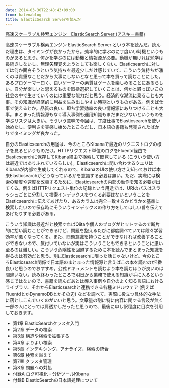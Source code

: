 ```yaml
---
date: 2014-03-30T22:48:43+09:00
from: hatenablog
title: ElasticSearch Serverを読んだ
---
```

[高速スケーラブル検索エンジン　ElasticSearch Server (アスキー書籍)](http://www.amazon.co.jp/exec/obidos/ASIN/B00J4KDYZU/r7kamura07-22/)

高速スケーラブル検索エンジン ElasticSearch Server という本を読んだ。読んだ理由は、タイミングが良かったから。効率的に学ぶのに丁度いい時機というものがあると思う。何かを学ぶのには動機と情報源が必要。動機が無ければ勉学は長続きしないし、無理矢理覚えようとしても楽しくない。Elasticsearchに対しては何か面白そうという気持ちを最近少しだけ感じていて、こういう気持ちが湧くのは貴重なことだから大事にしないとなと思って本を買って読むことにした。あるプロゲーマー曰く、良いゲーマーの素質はゲームを楽しめることにあるらしい。自分が楽しいと思えるものを取捨選択していくことは、何かと欝っぽいこの社会の中で生きていくのには重要な能力だと思う。経済的な潮流に乗ることも大事。その知識が経済的に利益を生み出しやすい時期というものがある。例えば仕事で使えるとか。品質の良い、即ち学習効率の良い情報源にありつけることも大事。まとまった情報源もなく導入事例も運用知識もまだまだ少ないというものを学ぶリスクは大きい。そういう意味で今回は、丁度仕事でElasticsearchを使い始めたし、便利さを実感し始めたところだし、日本語の書籍も発売されたばかりでタイミングが良かった。

自分のElasticsearchの用途は、今のところKibanaで最近のリクエストログの様子を見るというものだけ。HTTPリクエスト単位のログをFluentd経由でElasticsearchに保存してKibana経由で検索して閲覧している (こういう使い方は最近ではありふれているらしい)。Elasticsearchに問い合わせるクエリはKibanaが内部で生成してくれるので、KibanaのUIの使い方さえ知っておけば本来Elasticsearchがどうなっているかを意識する必要は無い。ただ、実際には検索の精度や速度を改善するために、Elasticsearchの内部の動作を知る必要が出てくる。例えばHTTPリクエスト単位の記録という用途では、URIのパスはスラッシュごとに分割して検索インデックスをつくる必要はないということをElasticsearchに伝えてあげたり、あるカラムは完全一致するかどうかを基準に検索したいので保存時にそういうインデックスの作り方をしてほしい旨を伝えてあげたりする必要がある。

こういう知識は最近だと検索すればQiitaや個人のブログがヒットするので断片的に拾い読むことができるけど、問題を抱えるたびに都度調べていては段々学習効率が悪くなってくる。また、問題意識を持つことができなければ改善することができないので、気付いていないが実はこういうこともできるということに思い至るのは難しい。こういう危険性を回避するために本を読んでまとまった知識を得るのは有効だと思う。別にElasticsearchに限った話じゃないけど。今のところElasticsearch関係で日本語のまとまった情報源と言えばこの本を読むのが1番良いと思うのでおすすめ。公式ドキュメントを読むより本を読むほうが良いのは間違いない。読み終わったところで明日から業務で使える知識が手に入るという感じではないので、書籍を読んだあとは導入事例や自分のよく知る言語におけるライブラリ、それからElasticsearchと連携できる各種ミドルウェア (例えばFluentdとかDynamoDBとかその辺) などを調べて、実際に役立つ具体的な手法に落としこんでいくのがいいと思う。文章量の割に特に内容に関する言及が無く一部の人にとっては肩透かしだったと思うので、最後に申し訳程度に目次を引用しておきます。

- 第1章 ElasticSearchクラスタ入門
- 第2章 データの検索
- 第3章 構造や検索を拡張する
- 第4章 よりよい検索
- 第5章 インデキシング、アナライズ、検索の統合
- 第6章 検索を越えて
- 第7章 クラスタ管理
- 第8章 問題への対処
- 付録A ログ可視化・分析ツールKibana
- 付録B ElasticSearchの日本語処理について
